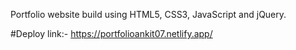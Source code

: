 Portfolio website build using HTML5, CSS3, JavaScript and jQuery.

#Deploy link:- https://portfolioankit07.netlify.app/

